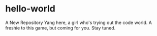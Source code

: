 # hello-world
A New Repository
Yang here, a girl who's trying out the code world. 
A freshie to this game, but coming for you.
Stay tuned.

